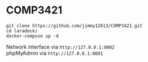 # COMP3421

```shell
git clone https://github.com/jimmy12613/COMP3421.git
cd laradock/
docker-compose up -d
```

Network interface via `http://127.0.0.1:8002`\
phpMyAdmin via `http://127.0.0.1:8001`
